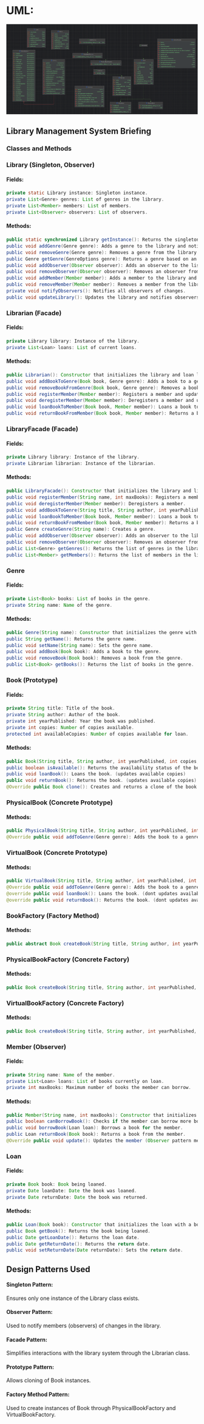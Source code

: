
# UML:
<img src="src/uml.png">

## Library Management System Briefing
### Classes and Methods
### Library (Singleton, Observer)
#### Fields:
``` java
private static Library instance: Singleton instance.
private List<Genre> genres: List of genres in the library.
private List<Member> members: List of members.
private List<Observer> observers: List of observers.
```
#### Methods:
``` java
public static synchronized Library getInstance(): Returns the singleton instance.
public void addGenre(Genre genre): Adds a genre to the library and notifies observers.
public void removeGenre(Genre genre): Removes a genre from the library and notifies observers.
public Genre getGenre(GenreOptions genre): Returns a genre based on an enum option.
public void addObserver(Observer observer): Adds an observer to the list.
public void removeObserver(Observer observer): Removes an observer from the list.
public void addMember(Member member): Adds a member to the library and registers them as an observer.
public void removeMember(Member member): Removes a member from the library and deregisters them as an observer.
private void notifyObservers(): Notifies all observers of changes.
public void updateLibrary(): Updates the library and notifies observers.
```
### Librarian (Facade)

#### Fields:
``` java
private Library library: Instance of the library.
private List<Loan> loans: List of current loans.
```
#### Methods:
``` java
public Librarian(): Constructor that initializes the library and loan list.
public void addBookToGenre(Book book, Genre genre): Adds a book to a genre and updates the library.
public void removeBookFromGenre(Book book, Genre genre): Removes a book from a genre and updates the library.
public void registerMember(Member member): Registers a member and updates the library.
public void deregisterMember(Member member): Deregisters a member and updates the library.
public void loanBookToMember(Book book, Member member): Loans a book to a member if available and updates the library.
public void returnBookFromMember(Book book, Member member): Returns a book from a member and updates the library.
```
### LibraryFacade (Facade)
#### Fields:
``` java
private Library library: Instance of the library.
private Librarian librarian: Instance of the librarian.
```
#### Methods:
``` java
public LibraryFacade(): Constructor that initializes the library and librarian.
public void registerMember(String name, int maxBooks): Registers a member.
public void deregisterMember(Member member): Deregisters a member.
public void addBookToGenre(String title, String author, int yearPublished, int copies, Genre genre, boolean isPhysical): Adds a book to a genre.
public void loanBookToMember(Book book, Member member): Loans a book to a member.
public void returnBookFromMember(Book book, Member member): Returns a book from a member.
public Genre createGenre(String name): Creates a genre.
public void addObserver(Observer observer): Adds an observer to the library.
public void removeObserver(Observer observer): Removes an observer from the library.
public List<Genre> getGenres(): Returns the list of genres in the library.
public List<Member> getMembers(): Returns the list of members in the library.
```
### Genre
#### Fields:
``` java
private List<Book> books: List of books in the genre.
private String name: Name of the genre.
```
#### Methods:
``` java
public Genre(String name): Constructor that initializes the genre with a name.
public String getName(): Returns the genre name.
public void setName(String name): Sets the genre name.
public void addBook(Book book): Adds a book to the genre.
public void removeBook(Book book): Removes a book from the genre.
public List<Book> getBooks(): Returns the list of books in the genre.
```
### Book (Prototype)

#### Fields:
``` java
private String title: Title of the book.
private String author: Author of the book.
private int yearPublished: Year the book was published.
private int copies: Number of copies available.
protected int availableCopies: Number of copies available for loan.
```
#### Methods:
``` java
public Book(String title, String author, int yearPublished, int copies, Genre genre): Constructor that initializes the book and adds it to a genre.
public boolean isAvailable(): Returns the availability status of the book.
public void loanBook(): Loans the book. (updates available copies)
public void returnBook(): Returns the book. (updates available copies)
@Override public Book clone(): Creates and returns a clone of the book.
```
### PhysicalBook (Concrete Prototype)
#### Methods:
``` java
public PhysicalBook(String title, String author, int yearPublished, int copies): Constructor that initializes a physical book.
@Override public void addToGenre(Genre genre): Adds the book to a genre.
```
### VirtualBook (Concrete Prototype)
#### Methods:
``` java
public VirtualBook(String title, String author, int yearPublished, int copies): Constructor that initializes a virtual book.
@Override public void addToGenre(Genre genre): Adds the book to a genre.
@override public void loanBook(): Loans the book. (dont updates available copies)
@override public void returnBook(): Returns the book. (dont updates available copies)
```

### BookFactory (Factory Method)

#### Methods:
``` java
public abstract Book createBook(String title, String author, int yearPublished, int copies): Abstract method to create a book.
```
### PhysicalBookFactory (Concrete Factory)
#### Methods:
``` java
public Book createBook(String title, String author, int yearPublished, int copies): Creates and returns a physical book.
```
### VirtualBookFactory (Concrete Factory)
#### Methods:
``` java
public Book createBook(String title, String author, int yearPublished, int copies): Creates and returns a virtual book.
```
### Member (Observer)

#### Fields:
``` java
private String name: Name of the member.
private List<Loan> loans: List of books currently on loan.
private int maxBooks: Maximum number of books the member can borrow.
```
#### Methods:
``` java
public Member(String name, int maxBooks): Constructor that initializes the member with a name and max books limit.
public boolean canBorrowBook(): Checks if the member can borrow more books.
public void borrowBook(Loan loan): Borrows a book for the member.
public Loan returnBook(Book book): Returns a book from the member.
@Override public void update(): Updates the member (Observer pattern method).
```
### Loan

#### Fields:
``` java
private Book book: Book being loaned.
private Date loanDate: Date the book was loaned.
private Date returnDate: Date the book was returned.
```
#### Methods:
``` java
public Loan(Book book): Constructor that initializes the loan with a book and sets the loan date to the current date.
public Book getBook(): Returns the book being loaned.
public Date getLoanDate(): Returns the loan date.
public Date getReturnDate(): Returns the return date.
public void setReturnDate(Date returnDate): Sets the return date.
```

## Design Patterns Used
#### Singleton Pattern:
Ensures only one instance of the Library class exists.
#### Observer Pattern:
Used to notify members (observers) of changes in the library.
#### Facade Pattern:
Simplifies interactions with the library system through the Librarian class.
#### Prototype Pattern: 
Allows cloning of Book instances.
#### Factory Method Pattern: 
Used to create instances of Book through PhysicalBookFactory and VirtualBookFactory.
